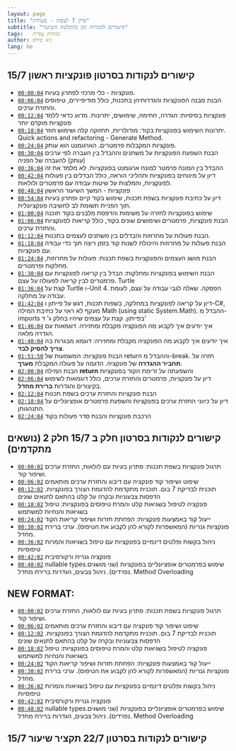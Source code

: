 ```yaml
---
layout: page
title: "פרק 7 לצפיה - פעולות"
subtitle: "קישורים לנקודות זמן בהקלטת השיעור"
tags:   נקודות צפייה
author: גיא סידס
lang: he
---
```


## קישורים לנקודות בסרטון פונקציות ראשון 15/7 
- [`00:00:04`](https://youtu.be/WpzbOc5as4g?t=4) פונקציות - כלי מרכזי לפתרון בעיות.
- [`00:06:04`](https://youtu.be/WpzbOc5as4g?t=364) הבנת מבנה הפונקציות והגדרותיהן בתכנות, כולל מודיפיירים, טיפוסים והחזרת ערכים.
- [`00:12:04`](https://youtu.be/WpzbOc5as4g?t=724) פונקציות בסיסיות: הגדרה, חתימה, שימושים, יתרונות. מדוע כדאי ללמד פונקציות מוקדם יותר
- [`00:18:04`](https://youtu.be/WpzbOc5as4g?t=1084) יתרונות השימוש בפונקציות בקוד: מודולריות, תחזוקה קלה ושימוש חוזר. Quick actions and refactoring - Generate Method.
- [`00:24:04`](https://youtu.be/WpzbOc5as4g?t=1444) פונקציות המקבלות פרמטרים. הארגומנט הוא עותק.
- [`00:30:04`](https://youtu.be/WpzbOc5as4g?t=1804) הבנת השפעת הפונקציות על משתנים וההבדל בין העברה לפי ערכים (עותק) להעברה של הפניה
- [`00:36:04`](https://youtu.be/WpzbOc5as4g?t=2164) ההבדל בין המונח פרמטר למונח ארגומנט בפונקציות. לא מלמד את זה
- [`00:42:04`](https://youtu.be/WpzbOc5as4g?t=2524) דיון על מינוחים בפונקציות ותהליכי הוראה, כולל הבדלים בין פעולות לפונקציות, והמלצות על שיטות עבודה עם פרמטרים ולולאות.
- [`00:48:04`](https://youtu.be/WpzbOc5as4g?t=2884) פונקציות - המשך השיעור הראשון
- [`00:54:04`](https://youtu.be/WpzbOc5as4g?t=3244) דיון על כתיבת פונקציות בשפת תכנות, שימוש בקוד קיים ופתרון בעיות תוך הפניית תשומת לב לחשיבה פונקציונלית.
- [`01:00:04`](https://youtu.be/WpzbOc5as4g?t=3604) שימוש בפונקציות לחזרה על משימות והדפסת מלבנים בקוד תוכנה
- [`01:06:04`](https://youtu.be/WpzbOc5as4g?t=3964) הבנת פונקציות, פרמטרים ושימושים שונים בקוד, כולל קריאות לפונקציות והחזרת ערכים.
- [`01:12:04`](https://youtu.be/WpzbOc5as4g?t=4324) הבנת פעולות על מחרוזות והבדלים בין משתנים לעצמים בתכנות.
- [`01:18:04`](https://youtu.be/WpzbOc5as4g?t=4684) הבנת פעולות על מחרוזות והיכולת לשנות קוד בזמן ריצה תוך כדי עבודה עם פונקציות.
- [`01:24:04`](https://youtu.be/WpzbOc5as4g?t=5044) הבנת מושג העצמים והפונקציות בשפת תכנות: פעולות על מחרוזות, מחלקות ופרמטרים.
- [`01:30:04`](https://youtu.be/WpzbOc5as4g?t=5404) הבנת השימוש בפונקציות ומחלקות: הבדל בין קריאה לפונקציות עם פרמטרים לבין קריאה לפעולה על עצם. Turtle
- [`01:36:04`](https://youtu.be/WpzbOc5as4g?t=5764) קצת על Turtle ו-Unit 4. הפסקה. שאלה לגבי עבודה על עצם, לעומת עבודה על מחלקה. 
- [`01:42:04`](https://youtu.be/WpzbOc5as4g?t=6124) דיון על קריאה לפונקציות במחלקה, בשפות תכנות, דגש על פייתון ו-C#, מעקף לא ראוי על כתיבת המילה Math (using static System.Math). ההבדל מ-imports בפייתון. קצת על עצמים שיהיו בחלק ג' ד'
- [`01:46:04`](https://youtu.be/WpzbOc5as4g?t=6360) איך יודעים איך לקבוע מה הפונקציה מקבלת ומחזירה. דוגמאות עם הגדרה מלאה.
- [`01:48:04`](https://youtu.be/WpzbOc5as4g?t=6480) איך יודעים איך לקבוע מה הפונקציה מקבלת ומחזירה: דוגמא מבגרות בה **צריך להסיק לבד**.
- [`01:51:50`](https://youtu.be/WpzbOc5as4g?t=6705) הבנת פונקציות: המשמעות של return וההבדל מ-break. חזרה על **תחביר ההגדרה** של פונקציה. הדגמה על פעולה המקבלת **מערך**.
- [`02:00:04`](https://youtu.be/WpzbOc5as4g?t=7204) הבנת המילה **return** והשפעתה על זרימת הקוד בפונקציות
- [`02:06:04`](https://youtu.be/WpzbOc5as4g?t=7564) דיון על פונקציות, פרמטרים והחזרת ערכים, כולל דוגמאות לשימוש בקיצורים והגדרות **ברירת מחדל**.
- [`02:12:04`](https://youtu.be/WpzbOc5as4g?t=7924) הבנת פונקציות והחזרת ערכים בשפת תכנות
- [`02:18:04`](https://youtu.be/WpzbOc5as4g?t=8284) דיון על כיווני החזרת ערכים בפונקציות והשפעת פרמטרים אופציונליים על התנהגותן.
- [`02:24:04`](https://youtu.be/WpzbOc5as4g?t=8644) הרכבת פונקציות והבנת סדר פעולות בקוד


## קישורים לנקודות בסרטון חלק ב 15/7 חלק 2 (נושאים מתקדמים)
- [`00:00:02`](https://youtu.be/Sq4Sy4u6ISg?t=2) תרגול פונקציות בשפת תכנות: פתרון בעיות עם לולאות, החזרת ערכים ושיפור קוד.
- [`00:06:02`](https://youtu.be/Sq4Sy4u6ISg?t=362) שיפוט ושיפור קוד פונקציה עם דיבוג והחזרת ערכים מותאמים
- [`00:12:02`](https://youtu.be/Sq4Sy4u6ISg?t=722) תוכנית לבדיקת 7 בום. תוכנית מתקדמת להדגמת הצורך בפונקציות. הדפסות צבעוניות ובקרה על קלט בהתאם לתנאים שונים
- [`00:18:02`](https://youtu.be/Sq4Sy4u6ISg?t=1082) פונקציה לטיפול בשגיאות קלט והמרת טיפוסים בפונקציות: טיפול בשגיאות והנחיות למשתמש
- [`00:24:02`](https://youtu.be/Sq4Sy4u6ISg?t=1442) ייעול קוד באמצעות פונקציות: הפחתת חזרות ושיפור קריאות הקוד
- [`00:30:02`](https://youtu.be/Sq4Sy4u6ISg?t=1802) פונקציות גנריות (המאשפרות לקורא להן לקבוע את הטיפוס). ערכי ברירת מחדל.
- [`00:36:02`](https://youtu.be/Sq4Sy4u6ISg?t=2162) ניהול בקשות ופלטים דינמיים בפונקציות עם טיפול בשגיאות והמרות טיפוסיות
- [`00:42:02`](https://youtu.be/Sq4Sy4u6ISg?t=2522) פונקציה גנרית ורקורסיבית
- [`00:48:02`](https://youtu.be/Sq4Sy4u6ISg?t=2882) nullable types.שימוש בפרמטרים אופציונליים בפונקציות (שני מושגים נפרדים). ניהול צבעים, הגדרות ברירת מחדל.  Method Overloading

## NEW FORMAT:
- [`00:00:02`](https://www.youtube.com/watch?v=Sq4Sy4u6ISg&list=PLnVUJu2KuoA0igr7xHclrzS2O7bBaqg2S&t=2) תרגול פונקציות בשפת תכנות: פתרון בעיות עם לולאות, החזרת ערכים ושיפור קוד.
- [`00:06:02`](https://www.youtube.com/watch?v=Sq4Sy4u6ISg&list=PLnVUJu2KuoA0igr7xHclrzS2O7bBaqg2S&t=362) שיפוט ושיפור קוד פונקציה עם דיבוג והחזרת ערכים מותאמים
- [`00:12:02`](https://www.youtube.com/watch?v=Sq4Sy4u6ISg&list=PLnVUJu2KuoA0igr7xHclrzS2O7bBaqg2S&t=722) תוכנית לבדיקת 7 בום. תוכנית מתקדמת להדגמת הצורך בפונקציות. הדפסות צבעוניות ובקרה על קלט בהתאם לתנאים שונים
- [`00:18:02`](https://www.youtube.com/watch?v=Sq4Sy4u6ISg&list=PLnVUJu2KuoA0igr7xHclrzS2O7bBaqg2S&t=1082) פונקציה לטיפול בשגיאות קלט והמרת טיפוסים בפונקציות: טיפול בשגיאות והנחיות למשתמש
- [`00:24:02`](https://www.youtube.com/watch?v=Sq4Sy4u6ISg&list=PLnVUJu2KuoA0igr7xHclrzS2O7bBaqg2S&t=1442) ייעול קוד באמצעות פונקציות: הפחתת חזרות ושיפור קריאות הקוד
- [`00:30:02`](https://www.youtube.com/watch?v=Sq4Sy4u6ISg&list=PLnVUJu2KuoA0igr7xHclrzS2O7bBaqg2S&t=1802) פונקציות גנריות (המאשפרות לקורא להן לקבוע את הטיפוס). ערכי ברירת מחדל.
- [`00:36:02`](https://www.youtube.com/watch?v=Sq4Sy4u6ISg&list=PLnVUJu2KuoA0igr7xHclrzS2O7bBaqg2S&t=2162) ניהול בקשות ופלטים דינמיים בפונקציות עם טיפול בשגיאות והמרות טיפוסיות
- [`00:42:02`](https://www.youtube.com/watch?v=Sq4Sy4u6ISg&list=PLnVUJu2KuoA0igr7xHclrzS2O7bBaqg2S&t=2522) פונקציה גנרית ורקורסיבית
- [`00:48:02`](https://www.youtube.com/watch?v=Sq4Sy4u6ISg&list=PLnVUJu2KuoA0igr7xHclrzS2O7bBaqg2S&t=2882) nullable types.שימוש בפרמטרים אופציונליים בפונקציות (שני מושגים נפרדים). ניהול צבעים, הגדרות ברירת מחדל.  Method Overloading


## קישורים לנקודות בסרטון 22/7 תקציר שיעור 15/7


